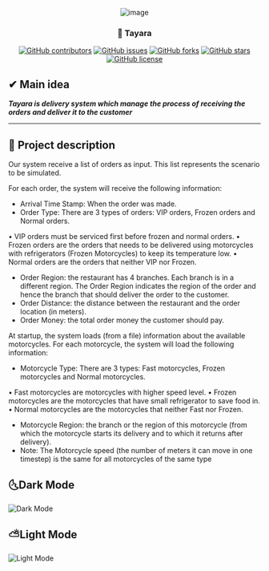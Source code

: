 <div align="center">
  
  ![image](https://user-images.githubusercontent.com/40190772/80873320-ef4e2080-8cb7-11ea-868c-0ab4cc1df9f5.png)

</div>

<h3 align="center">🛵 Tayara</h3>

<div align="center">

[![GitHub contributors](https://img.shields.io/github/contributors/AbdallahHemdan/Tayara)](https://github.com/AbdallahHemdan/Tayara/contributors)
[![GitHub issues](https://img.shields.io/github/issues/AbdallahHemdan/Tayara)](https://github.com/AbdallahHemdan/Tayara/issues)
[![GitHub forks](https://img.shields.io/github/forks/AbdallahHemdan/Tayara)](https://github.com/AbdallahHemdan/Tayara/network)
[![GitHub stars](https://img.shields.io/github/stars/AbdallahHemdan/Tayara)](https://github.com/AbdallahHemdan/Tayara/stargazers)
[![GitHub license](https://img.shields.io/github/license/AbdallahHemdan/Tayara)](https://github.com/AbdallahHemdan/Tayara/blob/master/LICENSE)

</div>

## ✔ Main idea

**_Tayara is delivery system which manage the process of receiving the orders and deliver it to the customer_**

---------------------------------
## 📝 Project description
Our system receive a list of orders as input.
This list represents the scenario to be simulated.

For each order, the system will receive the following information:

- Arrival Time Stamp: When the order was made.
- Order Type: There are 3 types of orders: VIP orders, Frozen orders and Normal orders.

• VIP orders must be serviced first before frozen and normal orders.
• Frozen orders are the orders that needs to be delivered using motorcycles with
refrigerators (Frozen Motorcycles) to keep its temperature low.
• Normal orders are the orders that neither VIP nor Frozen.

- Order Region: the restaurant has 4 branches. Each branch is in a different region. The
Order Region indicates the region of the order and hence the branch that should deliver the
order to the customer.
- Order Distance: the distance between the restaurant and the order location (in meters).
- Order Money: the total order money the customer should pay.

At startup, the system loads (from a file) information about the available motorcycles. For
each motorcycle, the system will load the following information:
- Motorcycle Type: There are 3 types: Fast motorcycles, Frozen motorcycles and Normal
motorcycles.

• Fast motorcycles are motorcycles with higher speed level.
• Frozen motorcycles are the motorcycles that have small refrigerator to save food
in.
• Normal motorcycles are the motorcycles that neither Fast nor Frozen.

- Motorcycle Region: the branch or the region of this motorcycle (from which the motorcycle
starts its delivery and to which it returns after delivery).
- Note: The Motorcycle speed (the number of meters it can move in one timestep) is the
same for all motorcycles of the same type

## 🌜Dark Mode 

  ![Dark Mode](https://user-images.githubusercontent.com/40190772/57427679-48aa7d80-7225-11e9-8fa0-a42449d31984.PNG)
## ⛅Light Mode

  ![Light Mode](https://user-images.githubusercontent.com/40190772/57427680-49431400-7225-11e9-9c42-ac56a3c8bbbc.PNG)
